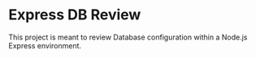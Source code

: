 # Express DB Review

This project is meant to review Database configuration within a Node.js Express environment.

